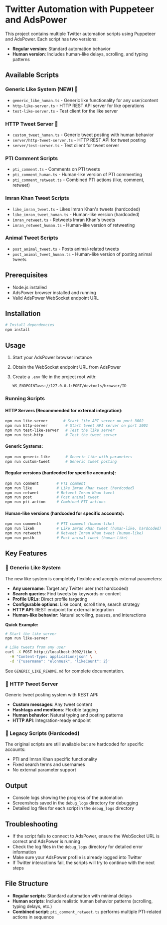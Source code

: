# Twitter Automation with Puppeteer and AdsPower

This project contains multiple Twitter automation scripts using Puppeteer and AdsPower. Each script has two versions:
- **Regular version**: Standard automation behavior
- **Human version**: Includes human-like delays, scrolling, and typing patterns

## Available Scripts

### Generic Like System (NEW) 🎯
- `generic_like_human.ts` - Generic like functionality for any user/content
- `http-like-server.ts` - HTTP REST API server for like operations
- `test-like-server.ts` - Test client for the like server

### HTTP Tweet Server 📡
- `custom_tweet_human.ts` - Generic tweet posting with human behavior
- `server/http-tweet-server.ts` - HTTP REST API for tweet posting
- `server/test-server.ts` - Test client for tweet server

### PTI Comment Scripts
- `pti_comment.ts` - Comments on PTI tweets
- `pti_comment_human.ts` - Human-like version of PTI commenting
- `pti_comment_retweet.ts` - Combined PTI actions (like, comment, retweet)

### Imran Khan Tweet Scripts  
- `like_imran_tweet.ts` - Likes Imran Khan's tweets (hardcoded)
- `like_imran_tweet_human.ts` - Human-like version (hardcoded)
- `imran_retweet.ts` - Retweets Imran Khan's tweets
- `imran_retweet_human.ts` - Human-like version of retweeting

### Animal Tweet Scripts
- `post_animal_tweet.ts` - Posts animal-related tweets
- `post_animal_tweet_human.ts` - Human-like version of posting animal tweets

## Prerequisites

- Node.js installed
- AdsPower browser installed and running
- Valid AdsPower WebSocket endpoint URL

## Installation

```bash
# Install dependencies
npm install
```

## Usage

1. Start your AdsPower browser instance
2. Obtain the WebSocket endpoint URL from AdsPower
3. Create a `.env` file in the project root with:
   
   ```
   WS_ENDPOINT=ws://127.0.0.1:PORT/devtools/browser/ID
   ```

### Running Scripts

#### HTTP Servers (Recommended for external integration):
```bash
npm run like-server       # Start like API server on port 3002
npm run http-server        # Start tweet API server on port 3001
npm run test-like-server   # Test the like server
npm run test-http          # Test the tweet server
```

#### Generic Systems:
```bash
npm run generic-like       # Generic like with parameters
npm run custom-tweet       # Generic tweet posting
```

#### Regular versions (hardcoded for specific accounts):
```bash
npm run comment        # PTI comment
npm run like           # Like Imran Khan tweet (hardcoded)
npm run retweet        # Retweet Imran Khan tweet  
npm run post           # Post animal tweet
npm run pti-action     # Combined PTI actions
```

#### Human-like versions (hardcoded for specific accounts):
```bash
npm run commenth       # PTI comment (human-like)
npm run likeh          # Like Imran Khan tweet (human-like, hardcoded)
npm run retweeth       # Retweet Imran Khan tweet (human-like)
npm run posth          # Post animal tweet (human-like)
```

## Key Features

### 🎯 Generic Like System
The new like system is completely flexible and accepts external parameters:
- **Any username**: Target any Twitter user (not hardcoded)
- **Search queries**: Find tweets by keywords or content
- **Profile URLs**: Direct profile targeting
- **Configurable options**: Like count, scroll time, search strategy
- **HTTP API**: REST endpoint for external integration
- **Human-like behavior**: Natural scrolling, pauses, and interactions

**Quick Example:**
```bash
# Start the like server
npm run like-server

# Like tweets from any user
curl -X POST http://localhost:3002/like \
  -H "Content-Type: application/json" \
  -d '{"username": "elonmusk", "likeCount": 2}'
```

See `GENERIC_LIKE_README.md` for complete documentation.

### 📡 HTTP Tweet Server
Generic tweet posting system with REST API:
- **Custom messages**: Any tweet content
- **Hashtags and mentions**: Flexible tagging
- **Human behavior**: Natural typing and posting patterns
- **HTTP API**: Integration-ready endpoint

### 🔄 Legacy Scripts (Hardcoded)
The original scripts are still available but are hardcoded for specific accounts:
- PTI and Imran Khan specific functionality
- Fixed search terms and usernames
- No external parameter support

## Output

- Console logs showing the progress of the automation
- Screenshots saved in the `debug_logs` directory for debugging
- Detailed log files for each script in the `debug_logs` directory

## Troubleshooting

- If the script fails to connect to AdsPower, ensure the WebSocket URL is correct and AdsPower is running
- Check the log files in the `debug_logs` directory for detailed error information
- Make sure your AdsPower profile is already logged into Twitter
- If Twitter interactions fail, the scripts will try to continue with the next steps

## File Structure

- **Regular scripts**: Standard automation with minimal delays
- **Human scripts**: Include realistic human behavior patterns (scrolling, typing delays, etc.)
- **Combined script**: `pti_comment_retweet.ts` performs multiple PTI-related actions in sequence

